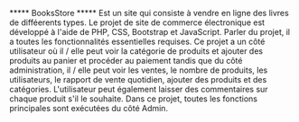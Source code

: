 ***** BooksStore ***** 
Est un site qui consiste à vendre en ligne des livres de difféerents types. 
Le projet de site de commerce électronique est développé à l'aide de PHP, CSS, Bootstrap et JavaScript. Parler du projet, il a toutes les fonctionnalités essentielles requises.
Ce projet a un côté utilisateur où il / elle peut voir la catégorie de produits et ajouter des produits au panier et procéder au paiement tandis que du côté administration,
 il / elle peut voir les ventes, le nombre de produits, les utilisateurs, le rapport de vente quotidien, ajouter des produits et des catégories. 
L'utilisateur peut également laisser des commentaires sur chaque produit s'il le souhaite. Dans ce projet, toutes les fonctions principales sont exécutées du côté Admin.
